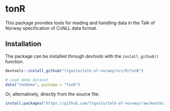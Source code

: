 # tonR
This package provides tools for reading and handling data in the Talk of Norway specification of CoNLL data format.

## Installation
The package can be installed through *devtools* with the `install_github()` function.

```R
devtools::install_github("ltgoslo/talk-of-norway/src/R/tonR")

# Load demo dataset
data("tonDemo", package = "tonR")
```

Or, alternatively, directly from the source file:

```R
install.packages("https://github.com/ltgoslo/talk-of-norway/raw/master/src/R/tonR_0.1.1.tar.gz", repos = NULL, type = "source")
```
